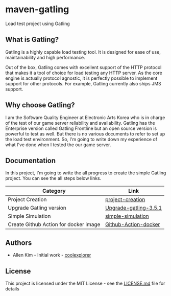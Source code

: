 # maven-gatling
Load test project using Gatling


## What is Gatling?

Gatling is a highly capable load testing tool. It is designed for ease of use, maintainability and high performance.

Out of the box, Gatling comes with excellent support of the HTTP protocol that makes it a tool of choice for load 
testing any HTTP server. As the core engine is actually protocol agnostic, it is perfectly possible to implement support for other protocols. For example, Gatling currently also ships JMS support.


## Why choose Gatling?

I am the Software Quality Engineer at Electronic Arts Korea who is in charge of the test of our game server reliability and availability. Gatling has the Enterprise version called Gatling Frontline but an open source version is powerful to test as well. But there is no various documents to refer to set up the load test environment. So, I'm going to write down my experience of what I've done when I tested the our game server. 


## Documentation

In this project, I'm going to write the all progress to create the simple Gatling project. You can see the all steps 
below links.


| Category         |                         Link                     |
|------------------|--------------------------------------------------|
| Project Creation | [project-creation](docs/project-creation.md) |
| Upgrade Gatling version | [Upgrade-gatling-3.5.1](docs/upgrade-gatling-3.5.1.md) |
| Simple Simulation | [simple-simulation](docs/simple-simulation.md) |
| Create Github Action for docker image | [Github-Action-docker](docs/github-action-docker.md) |


## Authors
- Allen Kim - Initial work - [coolexplorer](https://github.com/coolexplorer)

## License

This project is licensed under the MIT License - see the [LICENSE.md](LICENSE.md) file for details